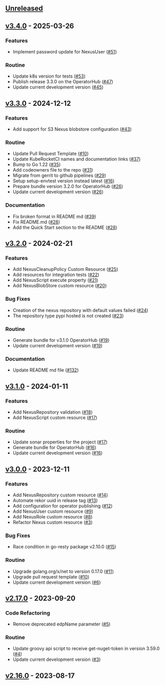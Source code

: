 <a name="unreleased"></a>
## [Unreleased]


<a name="v3.4.0"></a>
## [v3.4.0] - 2025-03-26
### Features

- Implement password update for NexusUser ([#51](https://github.com/epam/edp-nexus-operator/issues/51))

### Routine

- Update k8s version for tests ([#53](https://github.com/epam/edp-nexus-operator/issues/53))
- Publish release 3.3.0 on the OperatorHub ([#47](https://github.com/epam/edp-nexus-operator/issues/47))
- Update current development version ([#45](https://github.com/epam/edp-nexus-operator/issues/45))


<a name="v3.3.0"></a>
## [v3.3.0] - 2024-12-12
### Features

- Add support for S3 Nexus blobstore configuration ([#43](https://github.com/epam/edp-nexus-operator/issues/43))

### Routine

- Update Pull Request Template ([#10](https://github.com/epam/edp-nexus-operator/issues/10))
- Update KubeRocketCI names and documentation links ([#37](https://github.com/epam/edp-nexus-operator/issues/37))
- Bump to Go 1.22 ([#35](https://github.com/epam/edp-nexus-operator/issues/35))
- Add codeowners file to the repo ([#31](https://github.com/epam/edp-nexus-operator/issues/31))
- Migrate from gerrit to github pipelines ([#29](https://github.com/epam/edp-nexus-operator/issues/29))
- Setup setup-envtest version instead latest ([#16](https://github.com/epam/edp-nexus-operator/issues/16))
- Prepare bundle version 3.2.0 for OperatorHub ([#26](https://github.com/epam/edp-nexus-operator/issues/26))
- Update current development version ([#26](https://github.com/epam/edp-nexus-operator/issues/26))

### Documentation

- Fix broken format in README md ([#39](https://github.com/epam/edp-nexus-operator/issues/39))
- Fix README.md ([#28](https://github.com/epam/edp-nexus-operator/issues/28))
- Add the Quick Start section to the README ([#28](https://github.com/epam/edp-nexus-operator/issues/28))


<a name="v3.2.0"></a>
## [v3.2.0] - 2024-02-21
### Features

- Add NexusCleanupPolicy Custom Resource ([#25](https://github.com/epam/edp-nexus-operator/issues/25))
- Add resources for integration tests ([#22](https://github.com/epam/edp-nexus-operator/issues/22))
- Add NexusScript execute property ([#21](https://github.com/epam/edp-nexus-operator/issues/21))
- Add NexusBlobStore custom resource ([#20](https://github.com/epam/edp-nexus-operator/issues/20))

### Bug Fixes

- Creation of the nexus repository with default values failed ([#24](https://github.com/epam/edp-nexus-operator/issues/24))
- The repository type pypi hosted is not created ([#23](https://github.com/epam/edp-nexus-operator/issues/23))

### Routine

- Generate bundle for v3.1.0 OperatorHub ([#19](https://github.com/epam/edp-nexus-operator/issues/19))
- Update current development version ([#19](https://github.com/epam/edp-nexus-operator/issues/19))

### Documentation

- Update README md file ([#132](https://github.com/epam/edp-nexus-operator/issues/132))


<a name="v3.1.0"></a>
## [v3.1.0] - 2024-01-11
### Features

- Add NexusRepository validation ([#18](https://github.com/epam/edp-nexus-operator/issues/18))
- Add NexusScript custom resource ([#17](https://github.com/epam/edp-nexus-operator/issues/17))

### Routine

- Update sonar properties for the project ([#17](https://github.com/epam/edp-nexus-operator/issues/17))
- Generate bundle for OperatorHub ([#16](https://github.com/epam/edp-nexus-operator/issues/16))
- Update current development version ([#16](https://github.com/epam/edp-nexus-operator/issues/16))


<a name="v3.0.0"></a>
## [v3.0.0] - 2023-12-11
### Features

- Add NexusRepository custom resource ([#14](https://github.com/epam/edp-nexus-operator/issues/14))
- Automate rekor uuid in release tag ([#13](https://github.com/epam/edp-nexus-operator/issues/13))
- Add configuration for operator publishing ([#12](https://github.com/epam/edp-nexus-operator/issues/12))
- Add NexusUser custom resource ([#9](https://github.com/epam/edp-nexus-operator/issues/9))
- Add NexusRole custom resource ([#8](https://github.com/epam/edp-nexus-operator/issues/8))
- Refactor Nexus custom resource ([#3](https://github.com/epam/edp-nexus-operator/issues/3))

### Bug Fixes

- Race condition in go-resty package v2.10.0 ([#15](https://github.com/epam/edp-nexus-operator/issues/15))

### Routine

- Upgrade golang.org/x/net to version 0.17.0 ([#11](https://github.com/epam/edp-nexus-operator/issues/11))
- Upgrade pull request template ([#10](https://github.com/epam/edp-nexus-operator/issues/10))
- Update current development version ([#6](https://github.com/epam/edp-nexus-operator/issues/6))


<a name="v2.17.0"></a>
## [v2.17.0] - 2023-09-20
### Code Refactoring

- Remove deprecated edpName parameter ([#5](https://github.com/epam/edp-nexus-operator/issues/5))

### Routine

- Update groovy api script to receive get-nuget-token in version 3.59.0 ([#4](https://github.com/epam/edp-nexus-operator/issues/4))
- Update current development version ([#3](https://github.com/epam/edp-nexus-operator/issues/3))


<a name="v2.16.0"></a>
## [v2.16.0] - 2023-08-17

[Unreleased]: https://github.com/epam/edp-nexus-operator/compare/v3.4.0...HEAD
[v3.4.0]: https://github.com/epam/edp-nexus-operator/compare/v3.3.0...v3.4.0
[v3.3.0]: https://github.com/epam/edp-nexus-operator/compare/v3.2.0...v3.3.0
[v3.2.0]: https://github.com/epam/edp-nexus-operator/compare/v3.1.0...v3.2.0
[v3.1.0]: https://github.com/epam/edp-nexus-operator/compare/v3.0.0...v3.1.0
[v3.0.0]: https://github.com/epam/edp-nexus-operator/compare/v2.17.0...v3.0.0
[v2.17.0]: https://github.com/epam/edp-nexus-operator/compare/v2.16.0...v2.17.0
[v2.16.0]: https://github.com/epam/edp-nexus-operator/compare/v2.15.0...v2.16.0
